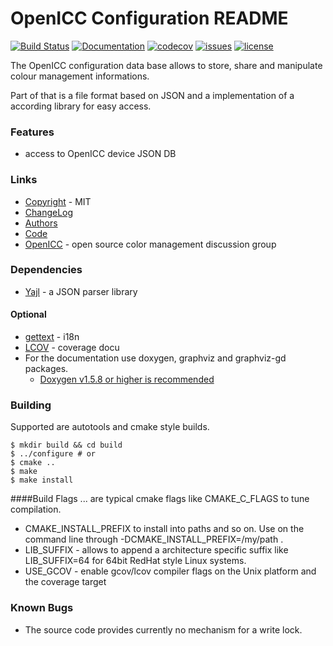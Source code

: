 # OpenICC Configuration README
[![Build Status](https://travis-ci.org/OpenICC/config.svg?branch=master)](https://travis-ci.org/OpenICC/config)
[![Documentation](https://codedocs.xyz/OpenICC/config.svg)](https://codedocs.xyz/OpenICC/config)
[![codecov](https://codecov.io/gh/OpenICC/config/branch/master/graph/badge.svg)](https://codecov.io/gh/OpenICC/config)
[![issues](https://img.shields.io/github/issues-raw/OpenICC/config.svg?style=flat-square)](https://github.com/OpenICC/config/issues)
[![license](https://img.shields.io/github/license/mashape/apistatus.svg)](http://www.opensource.org/licenses/mit-license.php)

The OpenICC configuration data base allows to store, share and manipulate
colour management informations.

Part of that is a file format based on JSON and a implementation of a 
according library for easy access.

### Features
* access to OpenICC device JSON DB

### Links
* [Copyright](docs/COPYING) - MIT
* [ChangeLog](docs/ChangeLog)
* [Authors](docs/AUTHORS)
* [Code](https://github.com/OpenICC/config)
* [OpenICC](http://www.openicc.info) - open source color management discussion group
 

### Dependencies
* [Yajl](http://lloyd.github.com/yajl/) - a JSON parser library

#### Optional
* [gettext](https://www.gnu.org/software/gettext/) - i18n
* [LCOV](http://ltp.sourceforge.net/coverage/lcov.php) - coverage docu
* For the documentation use doxygen, graphviz and graphviz-gd packages.
  * [Doxygen v1.5.8 or higher is recommended](http://www.doxygen.org)

### Building
Supported are autotools and cmake style builds.

    $ mkdir build && cd build
    $ ../configure # or
    $ cmake ..
    $ make
    $ make install

####Build Flags
... are typical cmake flags like CMAKE\_C\_FLAGS to tune compilation.

* CMAKE\_INSTALL\_PREFIX to install into paths and so on. Use on the command 
  line through -DCMAKE\_INSTALL\_PREFIX=/my/path .
* LIB\_SUFFIX - allows to append a architecture specific suffix like 
  LIB\_SUFFIX=64 for 64bit RedHat style Linux systems.
* USE\_GCOV - enable gcov/lcov compiler flags on the Unix platform and the coverage target

### Known Bugs
* The source code provides currently no mechanism for a write lock.


